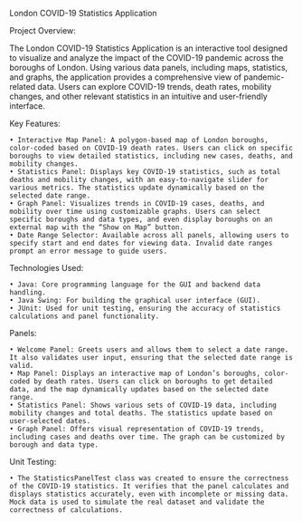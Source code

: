 London COVID-19 Statistics Application

Project Overview:

The London COVID-19 Statistics Application is an interactive tool designed to visualize and analyze the impact of the COVID-19 pandemic across the boroughs of London. Using various data panels, including maps, statistics, and graphs, the application provides a comprehensive view of pandemic-related data. Users can explore COVID-19 trends, death rates, mobility changes, and other relevant statistics in an intuitive and user-friendly interface.

Key Features:

	• Interactive Map Panel: A polygon-based map of London boroughs, color-coded based on COVID-19 death rates. Users can click on specific boroughs to view detailed statistics, including new cases, deaths, and mobility changes.
	• Statistics Panel: Displays key COVID-19 statistics, such as total deaths and mobility changes, with an easy-to-navigate slider for various metrics. The statistics update dynamically based on the selected date range.
	• Graph Panel: Visualizes trends in COVID-19 cases, deaths, and mobility over time using customizable graphs. Users can select specific boroughs and data types, and even display boroughs on an external map with the “Show on Map” button.
	• Date Range Selector: Available across all panels, allowing users to specify start and end dates for viewing data. Invalid date ranges prompt an error message to guide users.

Technologies Used:

	• Java: Core programming language for the GUI and backend data handling.
	• Java Swing: For building the graphical user interface (GUI).
	• JUnit: Used for unit testing, ensuring the accuracy of statistics calculations and panel functionality.

Panels:

	• Welcome Panel: Greets users and allows them to select a date range. It also validates user input, ensuring that the selected date range is valid.
	• Map Panel: Displays an interactive map of London’s boroughs, color-coded by death rates. Users can click on boroughs to get detailed data, and the map dynamically updates based on the selected date range.
	• Statistics Panel: Shows various sets of COVID-19 data, including mobility changes and total deaths. The statistics update based on user-selected dates.
	• Graph Panel: Offers visual representation of COVID-19 trends, including cases and deaths over time. The graph can be customized by borough and data type.

Unit Testing:

	• The StatisticsPanelTest class was created to ensure the correctness of the COVID-19 statistics. It verifies that the panel calculates and displays statistics accurately, even with incomplete or missing data. Mock data is used to simulate the real dataset and validate the correctness of calculations.
